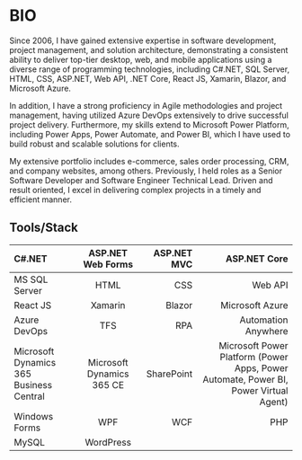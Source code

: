 # BIO

Since 2006, I have gained extensive expertise in software development, project management, and solution architecture, demonstrating a consistent ability to deliver top-tier desktop, web, and mobile applications using a diverse range of programming technologies, including C#.NET, SQL Server, HTML, CSS, ASP.NET, Web API, .NET Core, React JS, Xamarin, Blazor, and Microsoft Azure.

In addition, I have a strong proficiency in Agile methodologies and project management, having utilized Azure DevOps extensively to drive successful project delivery. Furthermore, my skills extend to Microsoft Power Platform, including Power Apps, Power Automate, and Power BI, which I have used to build robust and scalable solutions for clients.

My extensive portfolio includes e-commerce, sales order processing, CRM, and company websites, among others. Previously, I held roles as a Senior Software Developer and Software Engineer Technical Lead. Driven and result oriented, I excel in delivering complex projects in a timely and efficient manner.


## Tools/Stack

| C#.NET | ASP.NET Web Forms | ASP.NET MVC | ASP.NET Core |
|:-----|:--------:|------:| ------:| 
|  MS SQL Server  | HTML | CSS | Web API | 
| React JS | Xamarin | Blazor | Microsoft Azure | 
| Azure DevOps | TFS | RPA | Automation Anywhere | 
| Microsoft Dynamics 365 Business Central | Microsoft Dynamics 365 CE | SharePoint |Microsoft Power Platform (Power Apps, Power Automate, Power BI, Power Virtual Agent) |
| Windows Forms | WPF | WCF | PHP | 
| MySQL | WordPress
